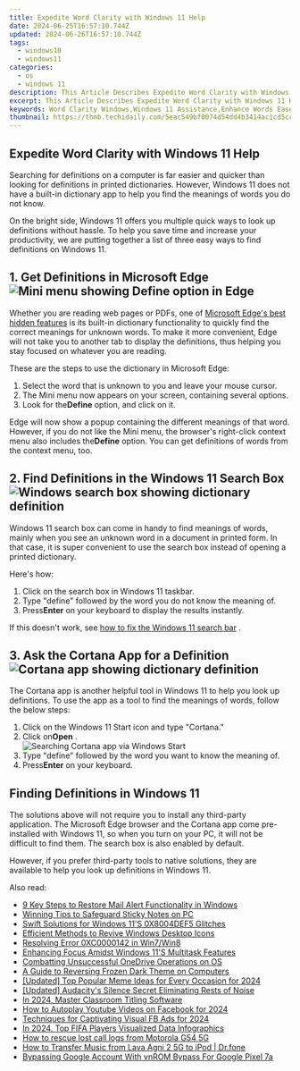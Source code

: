 ```yaml
---
title: Expedite Word Clarity with Windows 11 Help
date: 2024-06-25T16:57:10.744Z
updated: 2024-06-26T16:57:10.744Z
tags:
  - windows10
  - windows11
categories:
  - os
  - windows 11
description: This Article Describes Expedite Word Clarity with Windows 11 Help
excerpt: This Article Describes Expedite Word Clarity with Windows 11 Help
keywords: Word Clarity Windows,Windows 11 Assistance,Enhance Words Ease,Clear Wording Tips,Windows 11 Improvement,Boost Text Quality,Optimize Writing Tools
thumbnail: https://thmb.techidaily.com/5eac549bf0074d54dd4b3414ac1cd5ccda2e57524c605d3807bb2415d6b1435a.jpg
---
```


## Expedite Word Clarity with Windows 11 Help

 Searching for definitions on a computer is far easier and quicker than looking for definitions in printed dictionaries. However, Windows 11 does not have a built-in dictionary app to help you find the meanings of words you do not know.

 On the bright side, Windows 11 offers you multiple quick ways to look up definitions without hassle. To help you save time and increase your productivity, we are putting together a list of three easy ways to find definitions on Windows 11.

## 1\. Get Definitions in Microsoft Edge ![Mini menu showing Define option in Edge](https://static1.makeuseofimages.com/wordpress/wp-content/uploads/2023/01/mini-menu-showing-dictionary-definition-in-edge.jpg)

 Whether you are reading web pages or PDFs, one of [Microsoft Edge's best hidden features](https://www.makeuseof.com/best-hidden-features-in-microsoft-edge/) is its built-in dictionary functionality to quickly find the correct meanings for unknown words. To make it more convenient, Edge will not take you to another tab to display the definitions, thus helping you stay focused on whatever you are reading.

These are the steps to use the dictionary in Microsoft Edge:

1. Select the word that is unknown to you and leave your mouse cursor.
2. The Mini menu now appears on your screen, containing several options.
3. Look for the**Define** option, and click on it.

 Edge will now show a popup containing the different meanings of that word. However, if you do not like the Mini menu, the browser's right-click context menu also includes the**Define** option. You can get definitions of words from the context menu, too.

## 2\. Find Definitions in the Windows 11 Search Box ![Windows search box showing dictionary definition](https://static1.makeuseofimages.com/wordpress/wp-content/uploads/2023/01/define-brief-search-n.png)

 Windows 11 search box can come in handy to find meanings of words, mainly when you see an unknown word in a document in printed form. In that case, it is super convenient to use the search box instead of opening a printed dictionary.

Here's how:

1. Click on the search box in Windows 11 taskbar.
2. Type "define" followed by the word you do not know the meaning of.
3. Press**Enter** on your keyboard to display the results instantly.

 If this doesn't work, see [how to fix the Windows 11 search bar](https://www.makeuseof.com/windows-11-search-bar-cant-type/) .

## 3\. Ask the Cortana App for a Definition ![Cortana app showing dictionary definition](https://static1.makeuseofimages.com/wordpress/wp-content/uploads/2023/01/define-brief-cortana-n.png)

 The Cortana app is another helpful tool in Windows 11 to help you look up definitions. To use the app as a tool to find the meanings of words, follow the below steps:

1. Click on the Windows 11 Start icon and type "Cortana."
2. Click on**Open** .  
![Searching Cortana app via Windows Start](https://static1.makeuseofimages.com/wordpress/wp-content/uploads/2023/01/searching-cortana-app-via-windows-start-icon.png)
3. Type "define" followed by the word you want to know the meaning of.
4. Press**Enter** on your keyboard.

## Finding Definitions in Windows 11

 The solutions above will not require you to install any third-party application. The Microsoft Edge browser and the Cortana app come pre-installed with Windows 11, so when you turn on your PC, it will not be difficult to find them. The search box is also enabled by default.

 However, if you prefer third-party tools to native solutions, they are available to help you look up definitions in Windows 11.


<ins class="adsbygoogle"
     style="display:block"
     data-ad-format="autorelaxed"
     data-ad-client="ca-pub-7571918770474297"
     data-ad-slot="1223367746"></ins>



<ins class="adsbygoogle"
     style="display:block"
     data-ad-client="ca-pub-7571918770474297"
     data-ad-slot="8358498916"
     data-ad-format="auto"
     data-full-width-responsive="true"></ins>

<span class="atpl-alsoreadstyle">Also read:</span>
<div><ul>
<li><a href="https://win11-tips.techidaily.com/9-key-steps-to-restore-mail-alert-functionality-in-windows/"><u>9 Key Steps to Restore Mail Alert Functionality in Windows</u></a></li>
<li><a href="https://win11-tips.techidaily.com/winning-tips-to-safeguard-sticky-notes-on-pc/"><u>Winning Tips to Safeguard Sticky Notes on PC</u></a></li>
<li><a href="https://win11-tips.techidaily.com/swift-solutions-for-windows-11s-0x8004def5-glitches/"><u>Swift Solutions for Windows 11'S 0X8004DEF5 Glitches</u></a></li>
<li><a href="https://win11-tips.techidaily.com/efficient-methods-to-revive-windows-desktop-icons/"><u>Efficient Methods to Revive Windows Desktop Icons</u></a></li>
<li><a href="https://win11-tips.techidaily.com/resolving-error-0xc0000142-in-win7win8/"><u>Resolving Error 0XC0000142 in Win7/Win8</u></a></li>
<li><a href="https://win11-tips.techidaily.com/enhancing-focus-amidst-windows-11s-multitask-features/"><u>Enhancing Focus Amidst Windows 11'S Multitask Features</u></a></li>
<li><a href="https://win11-tips.techidaily.com/combatting-unsuccessful-onedrive-operations-on-os/"><u>Combatting Unsuccessful OneDrive Operations on OS</u></a></li>
<li><a href="https://win11-tips.techidaily.com/a-guide-to-reversing-frozen-dark-theme-on-computers/"><u>A Guide to Reversing Frozen Dark Theme on Computers</u></a></li>
<li><a href="https://article-helps.techidaily.com/updated-top-popular-meme-ideas-for-every-occasion-for-2024/"><u>[Updated] Top Popular Meme Ideas for Every Occasion for 2024</u></a></li>
<li><a href="https://tiktok-videos.techidaily.com/updated-audacitys-silence-secret-eliminating-rests-of-noise/"><u>[Updated] Audacity's Silence Secret  Eliminating Rests of Noise</u></a></li>
<li><a href="https://extra-skills.techidaily.com/in-2024-master-classroom-titling-software/"><u>In 2024, Master Classroom Titling Software</u></a></li>
<li><a href="https://facebook-video-content.techidaily.com/how-to-autoplay-youtube-videos-on-facebook-for-2024/"><u>How to Autoplay Youtube Videos on Facebook for 2024</u></a></li>
<li><a href="https://facebook-video-content.techidaily.com/techniques-for-captivating-visual-fb-ads-for-2024/"><u>Techniques for Captivating Visual FB Ads for 2024</u></a></li>
<li><a href="https://youtube-stream.techidaily.com/in-2024-top-fifa-players-visualized-data-infographics/"><u>In 2024, Top FIFA Players  Visualized Data Infographics</u></a></li>
<li><a href="https://blog-min.techidaily.com/how-to-rescue-lost-call-logs-from-motorola-g54-5g-by-fonelab-android-recover-call-logs/"><u>How to rescue lost call logs from Motorola G54 5G</u></a></li>
<li><a href="https://android-transfer.techidaily.com/how-to-transfer-music-from-lava-agni-2-5g-to-ipod-drfone-by-drfone-transfer-from-android-transfer-from-android/"><u>How to Transfer Music from Lava Agni 2 5G to iPod | Dr.fone</u></a></li>
<li><a href="https://unlock-android.techidaily.com/bypassing-google-account-with-vnrom-bypass-for-google-pixel-7a-by-drfone-android/"><u>Bypassing Google Account With vnROM Bypass For Google Pixel 7a</u></a></li>
</ul></div>

